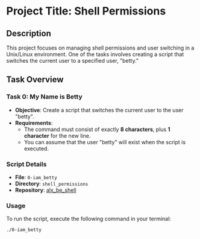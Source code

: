# Project Title: Shell Permissions

## Description
This project focuses on managing shell permissions and user switching in a Unix/Linux environment. One of the tasks involves creating a script that switches the current user to a specified user, "betty."

## Task Overview

### Task 0: My Name is Betty
- **Objective**: Create a script that switches the current user to the user "betty".
- **Requirements**:
  - The command must consist of exactly **8 characters**, plus **1 character** for the new line.
  - You can assume that the user "betty" will exist when the script is executed.

### Script Details

- **File**: `0-iam_betty`
- **Directory**: `shell_permissions`
- **Repository**: [alx_be_shell](https://github.com/LOVESIMONOO1/alx_be_shell)

### Usage
To run the script, execute the following command in your terminal:

```bash
./0-iam_betty

